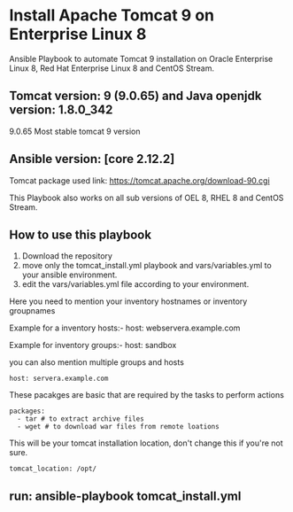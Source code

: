 # Install Apache Tomcat 9 on Enterprise Linux 8

Ansible Playbook to automate Tomcat 9 installation on Oracle Enterprise Linux 8, Red Hat Enterprise Linux 8 and CentOS Stream.

## Tomcat version: 9 (9.0.65) and Java openjdk version: 1.8.0_342

  9.0.65 Most stable tomcat 9 version
  
## Ansible version: [core 2.12.2]

Tomcat package used link: https://tomcat.apache.org/download-90.cgi

This Playbook also works on all sub versions of OEL 8, RHEL 8 and CentOS Stream.

## How to use this playbook
1. Download the repository
2. move only the tomcat_install.yml playbook and vars/variables.yml to your ansible environment.
3. edit the vars/variables.yml file according to your environment.

  Here you need to mention your inventory hostnames or inventory groupnames
  
  Example for a inventory hosts:- host: webservera.example.com
  
  Example for inventory groups:- host: sandbox
  
  you can also mention multiple groups and hosts
   
    host: servera.example.com
    
  These pacakges are basic that are required by the tasks to perform actions
   
    packages:
      - tar # to extract archive files
      - wget # to download war files from remote loations
      
   This will be your tomcat installation location, don't change this if you're not sure.
   
    tomcat_location: /opt/
   ## run: ansible-playbook tomcat_install.yml
